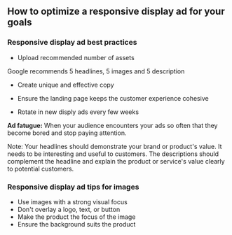 ## How to optimize a responsive display ad for your goals

### Responsive display ad best practices

- Upload recommended number of assets

Google recommends 5 headlines, 5 images and 5 description

- Create unique and effective copy

- Ensure the landing page keeps the customer experience cohesive

- Rotate in new disply ads every few weeks

**Ad fatugue:**
When your audience encounters your ads so often that they become bored and stop paying attention.

Note: 
Your headlines should demonstrate your brand or product's value. It needs to be interesting and useful to customers. The descriptions should complement the headline and explain the product or service's value clearly to potential customers. 

### Responsive display ad tips for images
- Use images with a strong visual focus
- Don't overlay a logo, text, or button
- Make the product the focus of the image
- Ensure the background suits the product


